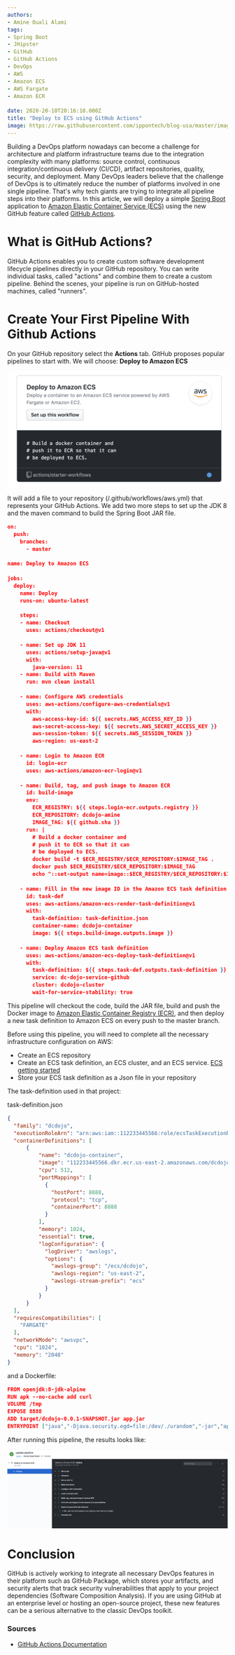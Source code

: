 ```yaml
---
authors:
- Amine Ouali Alami
tags:
- Spring Boot
- JHipster
- GitHub
- GitHub Actions
- DevOps
- AWS
- Amazon ECS
- AWS Fargate
- Amazon ECR

date: 2020-20-10T20:16:10.000Z
title: "Deploy to ECS using GitHub Actions"
image: https://raw.githubusercontent.com/ippontech/blog-usa/master/images/2020/01/deployToEcsWithGithubAction.jpg
---
```


Building a DevOps platform nowadays can become a challenge for architecture and platform infrastructure teams due to the integration complexity with many platforms: source control, continuous integration/continuous delivery (CI/CD), artifact repositories, quality,  security, and deployment. Many DevOps leaders believe that the challenge of DevOps is to ultimately reduce the number of platforms involved in one single pipeline.
That's why tech giants are trying to integrate all pipeline steps into their platforms.
In this article, we will deploy a simple [Spring Boot](https://spring.io/projects/spring-boot) application to [Amazon Elastic Container Service (ECS)](https://spring.io/projects/spring-boot) using the new GitHub feature called [GitHub Actions](https://github.com/features/actions).

# What is GitHub Actions?
GitHub Actions enables you to create custom software development lifecycle pipelines directly in your GitHub repository.
You can write individual tasks, called "actions" and combine them to create a custom pipeline.
Behind the scenes, your pipeline is run on GitHub-hosted machines, called "runners".


# Create Your First Pipeline With Github Actions
On your GitHub repository select the **Actions** tab.
GitHub proposes popular pipelines to start with. We will choose: **Deploy to Amazon ECS**

![01](https://raw.githubusercontent.com/ippontech/blog-usa/master/images/2020/01/deployToEcsWithGithubAction-01.png)

It will add a file to your repository (/.github/workflows/aws.yml) that represents your GitHub Actions.
We add two more steps to set up the JDK 8 and the maven command to build the Spring Boot JAR file.


```json
on:
  push:
    branches:
      - master

name: Deploy to Amazon ECS

jobs:
  deploy:
    name: Deploy
    runs-on: ubuntu-latest

    steps:
    - name: Checkout
      uses: actions/checkout@v1

    - name: Set up JDK 11
      uses: actions/setup-java@v1
      with:
        java-version: 11
    - name: Build with Maven
      run: mvn clean install

    - name: Configure AWS credentials
      uses: aws-actions/configure-aws-credentials@v1
      with:
        aws-access-key-id: ${{ secrets.AWS_ACCESS_KEY_ID }}
        aws-secret-access-key: ${{ secrets.AWS_SECRET_ACCESS_KEY }}
        aws-session-token: ${{ secrets.AWS_SESSION_TOKEN }}
        aws-region: us-east-2

    - name: Login to Amazon ECR
      id: login-ecr
      uses: aws-actions/amazon-ecr-login@v1
    
    - name: Build, tag, and push image to Amazon ECR
      id: build-image
      env:
        ECR_REGISTRY: ${{ steps.login-ecr.outputs.registry }}
        ECR_REPOSITORY: dcdojo-amine
        IMAGE_TAG: ${{ github.sha }}
      run: |
        # Build a docker container and
        # push it to ECR so that it can
        # be deployed to ECS.
        docker build -t $ECR_REGISTRY/$ECR_REPOSITORY:$IMAGE_TAG .
        docker push $ECR_REGISTRY/$ECR_REPOSITORY:$IMAGE_TAG
        echo "::set-output name=image::$ECR_REGISTRY/$ECR_REPOSITORY:$IMAGE_TAG"

    - name: Fill in the new image ID in the Amazon ECS task definition
      id: task-def
      uses: aws-actions/amazon-ecs-render-task-definition@v1
      with:
        task-definition: task-definition.json
        container-name: dcdojo-container
        image: ${{ steps.build-image.outputs.image }}

    - name: Deploy Amazon ECS task definition
      uses: aws-actions/amazon-ecs-deploy-task-definition@v1
      with:
        task-definition: ${{ steps.task-def.outputs.task-definition }}
        service: dc-dojo-service-github
        cluster: dcdojo-cluster
        wait-for-service-stability: true

```

This pipeline will checkout the code, build the JAR file, build and push the Docker image to [Amazon Elastic Container Registry (ECR)](https://aws.amazon.com/ecr/), and then deploy a new task definition to Amazon ECS on every push to the master branch.

Before using this pipeline, you will need to complete all the necessary infrastructure configuration on AWS:
- Create an ECS repository
- Create an ECS task definition, an ECS cluster, and an ECS service. [ECS getting started](https://us-east-2.console.aws.amazon.com/ecs/home?region=us-east-2#/firstRun)
- Store your ECS task definition as a Json file in your repository

The task-definition used in that project:

task-definition.json
```json
{
  "family": "dcdojo",
  "executionRoleArn": "arn:aws:iam::112233445566:role/ecsTaskExecutionRole",
  "containerDefinitions": [
      {
          "name": "dcdojo-container",
          "image": "112233445566.dkr.ecr.us-east-2.amazonaws.com/dcdojo-amine:4622390a2b34f72y5f389cb62128a305641942cd",
          "cpu": 512,
          "portMappings": [
            {
              "hostPort": 8888,
              "protocol": "tcp",
              "containerPort": 8888
            }
          ],
          "memory": 1024,
          "essential": true,
          "logConfiguration": {
            "logDriver": "awslogs",
            "options": {
              "awslogs-group": "/ecs/dcdojo",
              "awslogs-region": "us-east-2",
              "awslogs-stream-prefix": "ecs"
            }
          }
      }
  ],
  "requiresCompatibilities": [
    "FARGATE"
  ],
  "networkMode": "awsvpc",
  "cpu": "1024",
  "memory": "2048"
}
```

and a Dockerfile:

```json
FROM openjdk:8-jdk-alpine
RUN apk --no-cache add curl
VOLUME /tmp
EXPOSE 8888
ADD target/dcdojo-0.0.1-SNAPSHOT.jar app.jar
ENTRYPOINT ["java","-Djava.security.egd=file:/dev/./urandom","-jar","app.jar"]
```

After running this pipeline, the results looks like:

![02](https://raw.githubusercontent.com/ippontech/blog-usa/master/images/2020/01/deployToEcsWithGithubAction-02.png)



# Conclusion
GitHub is actively working to integrate all necessary DevOps features in their platform such as GitHub Package, which stores your artifacts, and security alerts that track security vulnerabilities that apply to your project dependencies (Software Composition Analysis).
If you are using GitHub at an enterprise level or hosting an open-source project, these new features can be a serious alternative to the classic DevOps toolkit.

### Sources
* [GitHub Actions Documentation](https://help.github.com/en/actions)
